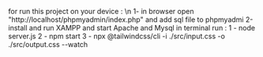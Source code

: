 for run this project on your device  ‌: \n
1- in browser open "http://localhost/phpmyadmin/index.php" and add sql file to phpmyadmi 
2-install and run XAMPP and start Apache and Mysql
in terminal run :
1 - node server.js
2 - npm start
3 - npx @tailwindcss/cli -i ./src/input.css -o ./src/output.css --watch
